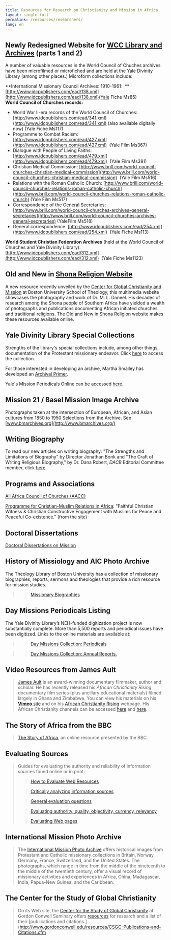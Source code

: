 ```yaml
---
title: Resources for Research on Christianity and Mission in Africa
layout: single-full
permalink: /resources/researchers/
lang: en
---
```


## Newly Redesigned Website for [WCC Library and Archives](http://www.oikoumene.org/en/what-we-do/library-and-archives) (parts 1 and 2)

A number of valuable resources in the World Council of Chuches archives have been microfilmed or microfiched and are held at the Yale Divinity Library (among other places.) Microform collections include:  

**International Missionary Council Archives: 1910-1961:  **[http://www.idcpublishers.com/ead/138.xml](http://www.idcpublishers.com/ead/138.xml)(Yale Fiche Ms85)  
**World Council of Churches records:**

*   World War II-era records of the World Council of Churches: [http://www.idcpublishers.com/ead/341.xml](http://www.idcpublishers.com/ead/341.xml) (also available digitally now) (Yale Fiche Ms117)
*   Programme to Combat Racism: [http://www.idcpublishers.com/ead/427.xml](http://www.idcpublishers.com/ead/427.xml)  (Yale Film Ms367)
*   Dialogue with People of Living Faiths: [http://www.idcpublishers.com/ead/479.xml](http://www.idcpublishers.com/ead/479.xml)  (Yale Film Ms381)
*   Christian Medical Commission: [http://www.brill.com/world-council-churches-christian-medical-commission](http://www.brill.com/world-council-churches-christian-medical-commission)  (Yale Film Ms516)
*   Relations with the Roman Catholic Church: [http://www.brill.com/world-council-churches-relations-roman-catholic-church](http://www.brill.com/world-council-churches-relations-roman-catholic-church) (Yale Film Ms517)
*   Correspondence of the General Secretaries: [http://www.brill.com/world-council-churches-archives-general-secretaries](http://www.brill.com/world-council-churches-archives-general-secretaries) (YaleFilm Ms518)
*   General correspondence: [http://www.idcpublishers.com/ead/254.xml](http://www.idcpublishers.com/ead/254.xml)  (Yale Fiche Ms113)

**World Student Christian Federation Archives** (held at the World Council of Churches and Yale Divinity Library): [http://www.idcpublishers.com/ead/312.xml](http://www.idcpublishers.com/ead/312.xml)  (Yale Fiche Ms1123)

## Old and New in [Shona Religion Website](http://sites.bu.edu/shonareligion/)

A new resource recently unveiled by the [Center for Global Christianity and Mission](http://www.bu.edu/cgcm/) at Boston University School of Theology, this multimedia website showcases the photography and work of Dr. M. L. Daneel. His decades of research among the Shona people of Southern Africa have yielded a wealth of photographs and publications documenting African initiated churches and traditional religions. The [Old and New in Shona Religion website](http://sites.bu.edu/shonareligion/) makes these resources available online.  

## Yale Divinity Library Special Collections

Strengths of the library's special collections include, among other things, documentation of the Protestant missionary endeavor. Click [here](http://web.library.yale.edu/divinity/special-collections) to access the collection.  

For those interested in developing an archive, Martha Smalley has developed an [Archival Primer](http://web.library.yale.edu/sites/default/files/files/archivalprimer_eng.pdf).  

Yale's Mission Periodicals Online can be accessed [here](http://guides.library.yale.edu/missionperiodicals).  

## Mission 21 / Basel Mission Image Archive

Photographs taken at the intersection of European, African, and Asian cultures from 1850 to 1950 Selections from the Archive. See [www.bmarchives.org](http://www.bmarchives.org/)  

## Writing Biography

To read our new articles on writing biography: "The Strengths and Limitations of Biography" by Director Jonathan Bonk and "The Craft of Writing Religious Biography," by Dr. Dana Robert, _DACB_ Editorial Committee member, click [here](resources/writing-biography.html).  

## Programs and Associations

[All Africa Council of Churches (AACC)](http://www.oikoumene.org/en/member-churches/africa/aacc)  

[Programme for Christian-Muslim Relations in Africa](http://www.procmura-prica.org/en/): "Faithful Christian Witness & Christian Constructive Engagement with Muslims for Peace and Peaceful Co-existence." (from the site)  

## Doctoral Dissertations

[Doctoral Dissertations on Mission](http://www.omscibmr.org/dissertations/index.php)  

## History of Missiology and AIC Photo Archive

The Theology Library of Boston University has a collection of missionary biographies, reports, sermons and theologies that provide a rich resource for mission studies.  

>> [Missionary Biographies](http://www.bu.edu/missiology/missionary-biography/)  

## Day Missions Periodicals Listing

The Yale Divinity Library’s NEH-funded digitization project is now substantially complete. More than 5,500 reports and periodical issues have been digitized. Links to the online materials are available at:  

>> [Day Missions Collection: Periodicals](http://web.library.yale.edu/divinity/day-missions-collection-annual-reports-listing)  

>> [Day Missions Collection: Annual Reports.](http://web.library.yale.edu/divinity/day-missions-collection-periodicals-listing)  

## Video Resources from James Ault

> [James Ault](http://jamesault.com/) is an award-winning documentary filmmaker, author and scholar. He has recently released his _African Christianity Rising_ documentary film series (plus ancillary educational materials) filmed largely in Ghana and Zimbabwe. You can view his materials on his [**Vimeo** site](http://vimeo.com/jamesault) and on his [African Christianity Rising](http://jamesault.com/documentaries/africa-project/) webpage. His African Christianity channels can be accessed [here](http://vimeo.com/channels/343912) and [here](http://vimeo.com/channels/203513).

## The Story of Africa from the BBC

> [The Story of Africa](http://www.bbc.co.uk/worldservice/africa/features/storyofafrica/index.shtml), an online resource presented by the BBC.

## Evaluating Sources

> Guides for evaluating the authority and reliability of information sources found online or in print:  
>   
> >[How to Evaluate Web Resources](http://www.whoishostingthis.com/resources/evaluating-web-resources/)  
>   
> >[Critically analyzing information sources](http://guides.library.cornell.edu/criticallyanalyzing)  
>   
> >[General evaluation questions](http://www.libraries.psu.edu/psul/lls/students/research_resources/evaluate_info.html)  
>   
> >[Evaluating authority, quality, objectivity, currency, relevancy](https://library.uoregon.edu/guides/findarticles/credibility.html)  
>   
> >[Evaluating Web pages](http://www.lib.berkeley.edu/TeachingLib/Guides/Internet/Evaluate.html)

## International Mission Photo Archive

> The [International Mission Photo Archive](http://www.usc.edu/impa) offers historical images from Protestant and Catholic missionary collections in Britain, Norway, Germany, France, Switzerland, and the United States. The photographs, which range in time from the middle of the nineteenth to the middle of the twentieth century, offer a visual record of missionary activities and experiences in Africa, China, Madagascar, India, Papua-New Guinea, and the Caribbean.

## The Center for the Study of Global Christianity

> On its Web site, the [Center for the Study of Global Christianity](http://www.gordonconwell.edu/resources/Center-for-the-Study-of-Global-Christianity.cfm) at Gordon Conwell Seminary offers [resources](http://www.gordonconwell.edu/resources/CSGC-Resources.cfm) for research and a list of their [publications and citations.](http://www.gordonconwell.edu/resources/CSGC-Publications-and-Citations.cfm
